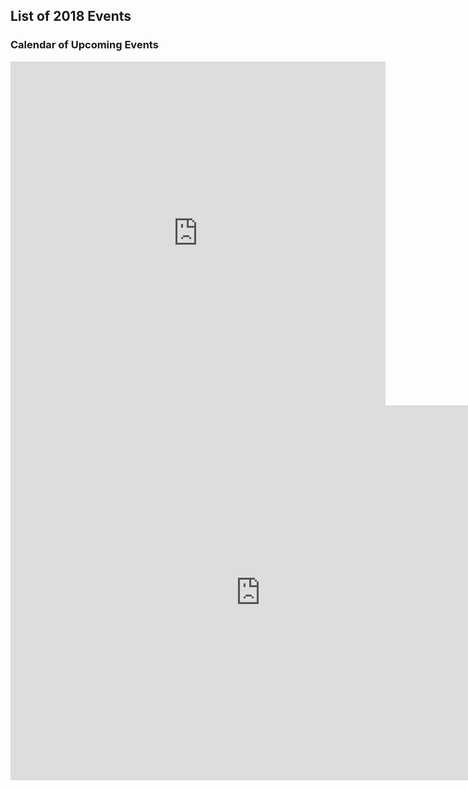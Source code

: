 
## List of 2018 Events
### Calendar of Upcoming Events

<div>
	<iframe width="600" height="550" frameborder="0"  src="https://docs.google.com/spreadsheets/d/1vqfcFhaEtb9fSbjkhQNxW4k9sWDO6Rt7DE7ZYzBkKD0/edit?rm=minimal"></iframe>

</div>

<div>
	<iframe src="https://calendar.google.com/calendar/embed?showCalendars=0&amp;mode=AGENDA&amp;height=600&amp;wkst=1&amp;bgcolor=%23FFFFFF&amp;src=e20r4jkb6skchupu4l9ehrv0j0%40group.calendar.google.com&amp;color=%2329527A&amp;ctz=America%2FNew_York" style="border-width:0" width="800" height="600" frameborder="0" scrolling="no"></iframe>
</div>
<!--- <div>
	<iframe src="https://docs.google.com/forms/d/e/1FAIpQLSeot6E8k4RkXfspW6PLHcAQKnyY5xdDkpeUPWDiDB1fgfZ3XA/viewform?embedded=true" width="800" height="800" frameborder="0" marginheight="0" marginwidth="0">Loading...</iframe>     --->

<!---
</div>
<div>
<iframe  width="600" height="550" src="https://docs.google.com/spreadsheets/d/e/2PACX-1vTDyfuyBI_M6lOVjkrztQSW4X7q--cAMxu0V5sKfH-LOqBLn21hf8p4zK8SA1AHbVGLqic5k8W2pyym/pubhtml?widget=true&amp;headers=false"></iframe>
</div>
--->
